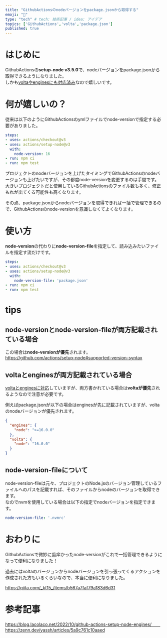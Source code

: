```yaml
---
title: "GithubActionsのnodeバージョンをpackage.jsonから取得する"
emoji: "🐙"
type: "tech" # tech: 技術記事 / idea: アイデア
topics: ['GithubActions','volta','package.json']
published: true
---
```


# はじめに

GithubActionsの**setup-node v3.5.0**で、nodeバージョンをpackage.jsonから取得できるようになりました。  
しかも[voltaやenginesにも対応済み](https://github.com/actions/setup-node/pull/532)なので嬉しいです。  

# 何が嬉しいの？

従来は以下のようにGithubActionsのymlファイルでnode-versionで指定する必要がありました。

```yml
steps:
- uses: actions/checkout@v3
- uses: actions/setup-node@v3
  with:
    node-version: 16
- run: npm ci
- run: npm test
```

プロジェクトのnodeバージョンを上げたタイミングでGithubActionsのnodeバージョンも上げたいですが、その都度node-versionを変更するのは手間です。  
大きいプロジェクトだと使用しているGithubActionsのファイル数も多く、修正もれが出てくる可能性も高くなります。  

その点、package.jsonからnodeバージョンを取得できれば一括で管理できるので、GithubActionsのnode-versionを意識しなくてよくなります。  

# 使い方

**node-version**の代わりに**node-version-file**を指定して、読み込みたいファイルを指定す流だけです。  

```yml
steps:
- uses: actions/checkout@v3
- uses: actions/setup-node@v3
  with:
    node-version-file: 'package.json'
- run: npm ci
- run: npm test
```

# tips

## node-versionとnode-version-fileが両方記載されている場合

この場合は**node-versionが優先**されます。  
https://github.com/actions/setup-node#supported-version-syntax

## voltaとenginesが両方記載されている場合
[voltaとenginesに対応](https://github.com/actions/setup-node/blob/main/docs/advanced-usage.md#node-version-file)していますが、両方書かれている場合は**voltaが優先**されるようなので注意が必要です。  

例えばpackage.jsonが以下の場合はenginesが先に記載されていますが、voltaのnodeバージョンが優先されます。

```json package.json
{
  "engines": {
    "node": ">=16.0.0"
  },
  "volta": {
    "node": "16.0.0"
  }
}
```

## node-version-fileについて
node-version-fileは元々、プロジェクトのNode.jsのバージョン管理しているファイルへのパスを記載すれば、そのファイルからnodeのバージョンを取得できます。  
なのでnvmを使用している場合は以下の指定でnodeバージョンを指定できます。  
```yml
node-version-file: '.nvmrc'
```

# おわりに
GithubActionsで微妙に歯痒かったnode-versionがこれで一括管理できるようになって便利になりました！


過去にはvoltaのバージョンからnodeバージョンを引っ張ってくるアクションを作成された方もいるくらいなので、本当に便利になりました。

https://qiita.com/_kt15_/items/b567a7faf79a183d6d31


# 参考記事
https://blog.lacolaco.net/2022/10/github-actions-setup-node-engines/　　
https://zenn.dev/yassh/articles/5a9c761c10aaed
